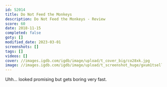 ```yaml
---
id: 52014
title: Do Not Feed the Monkeys
description: Do Not Feed the Monkeys - Review
score: 60
date: 2018-11-15
completed: false
goty: []
modified_date: 2023-03-01
screenshots: []
tags: []
videos: []
cover: //images.igdb.com/igdb/image/upload/t_cover_big/co28xk.jpg
image: //images.igdb.com/igdb/image/upload/t_screenshot_huge/gxum1tsellrtsuxpnh3m.jpg
---
```

Uhh... looked promising but gets boring very fast.
